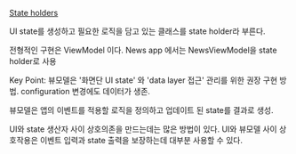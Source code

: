 [State holders](https://developer.android.com/topic/architecture/ui-layer#state-holders)

UI state를 생성하고 필요한 로직을 담고 있는 클래스를 state holder라 부른다.

전형적인 구현은 ViewModel 이다.
News app 에서는 NewsViewModel을 state holder로 사용

Key Point: 뷰모델은 '화면단 UI state' 와 'data layer 접근' 관리를 위한 권장 구현 방법.
configuration 변경에도 데이터가 생존.

뷰모델은 앱의 이벤트를 적용할 로직을 정의하고 업데이트 된 state를 결과로 생성.

UI와 state 생산자 사이 상호의존을 만드는데는 많은 방법이 있다.
UI와 뷰모델 사이 상호작용은 이벤트 입력과 state 출력을 보장하는데 대부분 사용할 수 있다.

